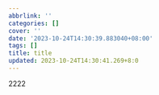 ```yaml
---
abbrlink: ''
categories: []
cover: ''
date: '2023-10-24T14:30:39.883040+08:00'
tags: []
title: title
updated: 2023-10-24T14:30:41.269+8:0
---
```

2222
